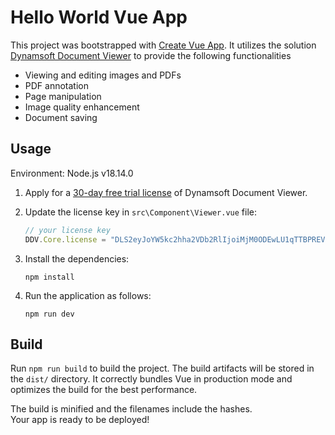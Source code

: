 # Hello World Vue App

This project was bootstrapped with [Create Vue App](https://github.com/vuejs/vue-cli). It utilizes the solution [Dynamsoft Document Viewer](https://www.dynamsoft.com/document-viewer/docs/introduction/) to provide the following functionalities

- Viewing and editing images and PDFs
- PDF annotation
- Page manipulation
- Image quality enhancement
- Document saving

## Usage

Environment: Node.js v18.14.0

1. Apply for a [30-day free trial license](https://www.dynamsoft.com/customer/license/trialLicense?product=ddv) of Dynamsoft Document Viewer.

2. Update the license key in `src\Component\Viewer.vue` file:

   ```javascript
   // your license key
   DDV.Core.license = "DLS2eyJoYW5kc2hha2VDb2RlIjoiMjM0ODEwLU1qTTBPREV3TFZSeWFXRnNVSEp2YWciLCJtYWluU2VydmVyVVJMIjoiaHR0cHM6Ly9tbHRzLmR5bmFtc29mdC5jb20iLCJvcmdhbml6YXRpb25JRCI6IjIzNDgxMCIsInN0YW5kYnlTZXJ2ZXJVUkwiOiJodHRwczovL3NsdHMuZHluYW1zb2Z0LmNvbSIsImNoZWNrQ29kZSI6LTQ1NDQzOTUwOH0";
   ```

3. Install the dependencies:

   ```
   npm install
   ```

4. Run the application as follows:

   ```
   npm run dev
   ```

## Build

Run `npm run build` to build the project. The build artifacts will be stored in the `dist/` directory. 
It correctly bundles Vue in production mode and optimizes the build for the best performance.

The build is minified and the filenames include the hashes.<br />
Your app is ready to be deployed!